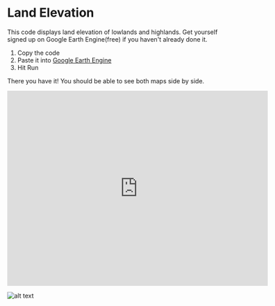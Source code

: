 # Land Elevation

This code displays land elevation of lowlands and highlands. Get yourself signed up on Google Earth Engine(free) if you haven't already done it. 

1. Copy the code
2. Paste it into [Google Earth Engine](https://code.earthengine.google.com/)
3. Hit Run

There you have it! You should be able to see both maps side by side.

<dl>
<iframe src="https://code.earthengine.google.com/356f1aaaffe98e350cb685e09c3dbdfa" width="600" height="450" frameborder="0" style="border:0" allowfullscreen></iframe>
</dl>


![alt text](https://raw.githubusercontent.com/mayojich/GoogleEarthEngine/master/Land%20Elevation_preview.png "Google Earth Engine")
